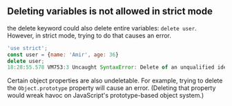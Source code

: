 ## Deleting variables is not allowed in strict mode

the delete keyword could also delete entire variables: `delete user`. However, in strict mode, trying to do that causes an error.

```js
'use strict';
const user = {name: 'Amir', age: 36}
delete user;
18:28:55.578 VM753:3 Uncaught SyntaxError: Delete of an unqualified identifier in strict mode.
```

Certain object properties are also undeletable. For example, trying to delete the `Object.prototype` property will cause an error. (Deleting that property would wreak havoc on JavaScript's prototype-based object system.)
